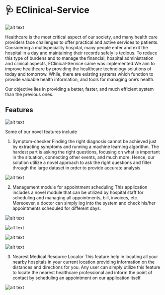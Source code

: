# :stethoscope: EClinical-Service
![alt text](https://user-images.githubusercontent.com/63053089/101241230-3a328980-371a-11eb-8925-81cdccc325a8.jpg)

Healthcare is the most critical aspect of our society, and many health care providers face challenges to offer practical and active services to patients. 
Considering a multispeciality hospital, many people enter and exit the hospital in a day and maintaining their records safely is tedious. 
To reduce this type of burdens and to manage the financial, hospital administration and clinical aspects, EClinical-Service came was implemented.We aim to improve healthcare by providing the healthcare technology solutions of today and tomorrow. 
While, there are existing systems which function to provide valuable health information, and tools for managing one’s health. 

Our objective lies in providing a better, faster, and much efficient system than the previous ones. 
 
 
 ## Features
 ![alt text](https://user-images.githubusercontent.com/63053089/101241215-33a41200-371a-11eb-8acd-b02d6e715e0f.jpg)
 
Some of our novel features include
 1.   Symptom-checker
  Finding the right diagnosis cannot be achieved just by extracting symptoms and running a machine learning algorithm. The hardest part is asking the right questions, focusing on what is important in the situation, connecting other events, and much more. Hence, our solution utilize a novel approach to ask the right questions and filter through the large dataset in order to provide accurate analysis.

![alt text](https://user-images.githubusercontent.com/63053089/101241227-3868c600-371a-11eb-99fd-dae757059771.jpg)

 2.   Management module for appointment scheduling
This application includes a novel module that can be utilized by hospital staff for scheduling and managing all appointments, bill, invoices, etc. Moreoever, a doctor can simply log into the system and check his/her appointments scheduled for different days.

![alt text](https://user-images.githubusercontent.com/63053089/101241226-3868c600-371a-11eb-899f-72f2751cfffc.jpg)

![alt text](https://user-images.githubusercontent.com/63053089/101241224-37379900-371a-11eb-8318-1cc494341dca.jpg)

![alt text](https://user-images.githubusercontent.com/63053089/101241222-369f0280-371a-11eb-974e-d80c7c3c803f.jpg)

![alt text](https://user-images.githubusercontent.com/63053089/101241217-356dd580-371a-11eb-9ac0-5253b0dcfad7.jpg)


 3.   Nearest Medical Resource Locator
This feature help in locating all your nearby hospitals in your current location providing information on the distances and directions for you. Any user can simply utilize this feature to locate the nearest healthcare professional and inform the point of contact by scheduling an appointment on our application itself.

![alt text](https://user-images.githubusercontent.com/63053089/101241229-3999f300-371a-11eb-8c10-236ee5aa2ecb.jpg)


